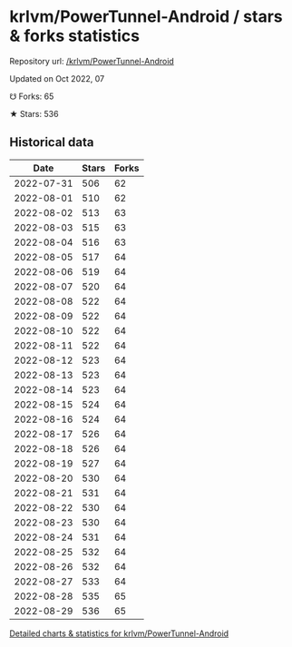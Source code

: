 # krlvm/PowerTunnel-Android / stars & forks statistics

Repository url: [/krlvm/PowerTunnel-Android](https://github.com/krlvm/PowerTunnel-Android)

Updated on Oct 2022, 07

☋ Forks: 65

★ Stars: 536

## Historical data
| Date | Stars | Forks |
|------|-------|-------|
| 2022-07-31 | 506 | 62 | 
| 2022-08-01 | 510 | 62 | 
| 2022-08-02 | 513 | 63 | 
| 2022-08-03 | 515 | 63 | 
| 2022-08-04 | 516 | 63 | 
| 2022-08-05 | 517 | 64 | 
| 2022-08-06 | 519 | 64 | 
| 2022-08-07 | 520 | 64 | 
| 2022-08-08 | 522 | 64 | 
| 2022-08-09 | 522 | 64 | 
| 2022-08-10 | 522 | 64 | 
| 2022-08-11 | 522 | 64 | 
| 2022-08-12 | 523 | 64 | 
| 2022-08-13 | 523 | 64 | 
| 2022-08-14 | 523 | 64 | 
| 2022-08-15 | 524 | 64 | 
| 2022-08-16 | 524 | 64 | 
| 2022-08-17 | 526 | 64 | 
| 2022-08-18 | 526 | 64 | 
| 2022-08-19 | 527 | 64 | 
| 2022-08-20 | 530 | 64 | 
| 2022-08-21 | 531 | 64 | 
| 2022-08-22 | 530 | 64 | 
| 2022-08-23 | 530 | 64 | 
| 2022-08-24 | 531 | 64 | 
| 2022-08-25 | 532 | 64 | 
| 2022-08-26 | 532 | 64 | 
| 2022-08-27 | 533 | 64 | 
| 2022-08-28 | 535 | 65 | 
| 2022-08-29 | 536 | 65 | 


[Detailed charts & statistics for krlvm/PowerTunnel-Android](https://reviewgithub.com/rep/krlvm/PowerTunnel-Android)
